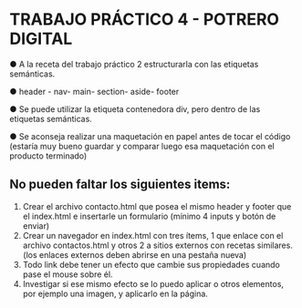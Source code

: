 # TRABAJO PRÁCTICO 4 - POTRERO DIGITAL

● A la receta del trabajo práctico 2 estructurarla con las etiquetas semánticas.

● header - nav- main- section- aside- footer

● Se puede utilizar la etiqueta contenedora div, pero dentro de las etiquetas semánticas.

● Se aconseja realizar una maquetación en papel antes de tocar el código (estaría muy
bueno guardar y comparar luego esa maquetación con el producto terminado)

## No pueden faltar los siguientes items:

1. Crear el archivo contacto.html que posea el mismo header y footer que el index.html
e insertarle un formulario (mínimo 4 inputs y botón de enviar)
2. Crear un navegador en index.html con tres ítems, 1 que enlace con el archivo
contactos.html y otros 2 a sitios externos con recetas similares. (los enlaces externos
deben abrirse en una pestaña nueva)
3. Todo link debe tener un efecto que cambie sus propiedades cuando pase el mouse
sobre él.
4. Investigar si ese mismo efecto se lo puedo aplicar o otros elementos, por ejemplo una
imagen, y aplicarlo en la página.
